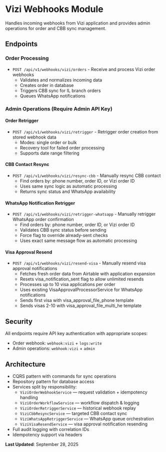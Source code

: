 # Vizi Webhooks Module

Handles incoming webhooks from Vizi application and provides admin operations for order and CBB sync management.

## Endpoints

### Order Processing

- `POST /api/v1/webhooks/vizi/orders` - Receive and process Vizi order webhooks
  - Validates and normalizes incoming data
  - Creates order in database
  - Triggers CBB sync for IL branch orders
  - Queues WhatsApp notifications

### Admin Operations (Require Admin API Key)

#### Order Retrigger

- `POST /api/v1/webhooks/vizi/retrigger` - Retrigger order creation from stored webhook data
  - Modes: single order or bulk
  - Recovery tool for failed order processing
  - Supports date range filtering

#### CBB Contact Resync

- `POST /api/v1/webhooks/vizi/resync-cbb` - Manually resync CBB contact
  - Find orders by: phone number, order ID, or Vizi order ID
  - Uses same sync logic as automatic processing
  - Returns sync status and WhatsApp availability

#### WhatsApp Notification Retrigger

- `POST /api/v1/webhooks/vizi/retrigger-whatsapp` - Manually retrigger WhatsApp order confirmation
  - Find orders by: phone number, order ID, or Vizi order ID
  - Validates CBB sync status before sending
  - Force flag to override already-sent checks
  - Uses exact same message flow as automatic processing

#### Visa Approval Resend

- `POST /api/v1/webhooks/vizi/resend-visa` - Manually resend visa approval notifications
  - Fetches fresh order data from Airtable with application expansion
  - Resets visa_notification_sent flag to allow unlimited resends
  - Processes up to 10 visa applications per order
  - Uses existing VisaApprovalProcessorService for WhatsApp notifications
  - Sends first visa with visa_approval_file_phone template
  - Sends visas 2-10 with visa_approval_file_multi_he template

## Security

All endpoints require API key authentication with appropriate scopes:

- Order webhook: `webhook:vizi` + `logs:write`
- Admin operations: `webhook:vizi` + `admin`

## Architecture

- CQRS pattern with commands for sync operations
- Repository pattern for database access
- Services split by responsibility:
  - `ViziOrderWebhookService` — request validation + idempotency handling
  - `ViziOrderWorkflowService` — workflow dispatch & logging
  - `ViziOrderRetriggerService` — historical webhook replay
  - `ViziCbbResyncService` — targeted CBB contact sync
  - `ViziWhatsAppRetriggerService` — WhatsApp queue orchestration
  - `ViziVisaResendService` — visa approval notification resending
- Full audit logging with correlation IDs
- Idempotency support via headers

**Last Updated**: September 28, 2025
